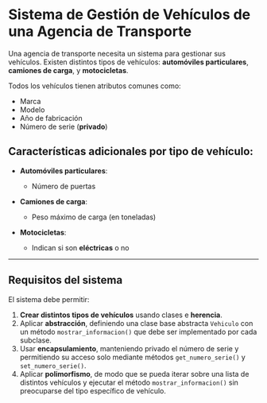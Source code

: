 # Sistema de Gestión de Vehículos de una Agencia de Transporte

Una agencia de transporte necesita un sistema para gestionar sus vehículos. Existen distintos tipos de vehículos: **automóviles particulares**, **camiones de carga**, y **motocicletas**. 

Todos los vehículos tienen atributos comunes como:
- Marca  
- Modelo  
- Año de fabricación  
- Número de serie (**privado**)

## Características adicionales por tipo de vehículo:

- **Automóviles particulares**:
  - Número de puertas

- **Camiones de carga**:
  - Peso máximo de carga (en toneladas)

- **Motocicletas**:
  - Indican si son **eléctricas** o no

---

## Requisitos del sistema

El sistema debe permitir:

1. **Crear distintos tipos de vehículos** usando clases e **herencia**.
2. Aplicar **abstracción**, definiendo una clase base abstracta `Vehiculo` con un método `mostrar_informacion()` que debe ser implementado por cada subclase.
3. Usar **encapsulamiento**, manteniendo privado el número de serie y permitiendo su acceso solo mediante métodos `get_numero_serie()` y `set_numero_serie()`.
4. Aplicar **polimorfismo**, de modo que se pueda iterar sobre una lista de distintos vehículos y ejecutar el método `mostrar_informacion()` sin preocuparse del tipo específico de vehículo.
